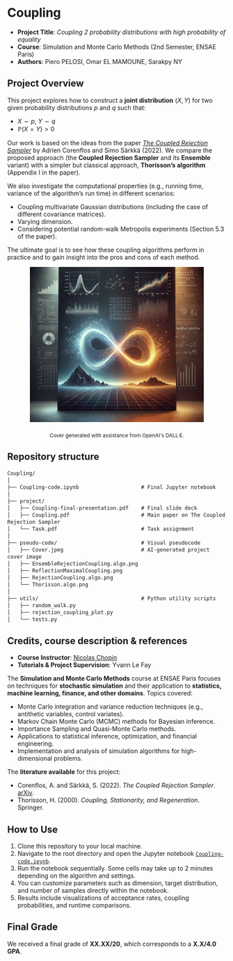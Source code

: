 # Coupling

- **Project Title**: *Coupling 2 probability distributions with high probability of equality*
- **Course**: Simulation and Monte Carlo Methods (2nd Semester, ENSAE Paris)
- **Authors**: Piero PELOSI, Omar EL MAMOUNE, Sarakpy NY

## Project Overview

This project explores how to construct a **joint distribution** $(X,Y)$ for two given probability distributions $p$ and $q$ such that:
   - $X \sim p$, $Y \sim q$
   - $\mathbb{P}(X = Y) > 0$

Our work is based on the ideas from the paper [*The Coupled Rejection Sampler*](https://arxiv.org/abs/2201.09585) by Adrien Corenflos and Simo Särkkä (2022). We compare the proposed approach (the **Coupled Rejection Sampler** and its **Ensemble** variant) with a simpler but classical approach, **Thorisson’s algorithm** (Appendix I in the paper).

We also investigate the computational properties (e.g., running time, variance of the algorithm’s run time) in different scenarios:
- Coupling multivariate Gaussian distributions (including the case of different covariance matrices).
- Varying dimension.
- Considering potential random-walk Metropolis experiments (Section 5.3 of the paper).

The ultimate goal is to see how these coupling algorithms perform in practice and to gain insight into the pros and cons of each method.

<div align="center">
  <img src="pseudo-code/Cover.jpeg" alt="MC_project" width="400">
</div>

<p align="center">
  <sub>Cover generated with assistance from OpenAI's DALL·E.</sub>
</p>

## Repository structure

```
Coupling/
│
├── Coupling-code.ipynb                    # Final Jupyter notebook
│
├── project/
│   ├── Coupling-final-presentation.pdf    # Final slide deck
│   ├── Coupling.pdf                       # Main paper on The Coupled Rejection Sampler
│   └── Task.pdf                           # Task assignment
│
├── pseudo-code/                           # Visual pseudocode
│   ├── Cover.jpeg                         # AI-generated project cover image
│   ├── EnsembleRejectionCoupling.algo.png
│   ├── ReflectionMaximalCoupling.png
│   ├── RejectionCoupling.algo.png
│   └── Thorisson.algo.png
│
├── utils/                                 # Python utility scripts
│   ├── random_walk.py
│   ├── rejection_coupling_plot.py
│   └── tests.py
```

## Credits, course description & references

- **Course Instructor**: [Nicolas Chopin](https://nchopin.github.io)
- **Tutorials & Project Supervision**: Yvann Le Fay

The **Simulation and Monte Carlo Methods** course at ENSAE Paris focuses on techniques for **stochastic simulation** and their application to **statistics, machine learning, finance, and other domains**. Topics covered:
   - Monte Carlo integration and variance reduction techniques (e.g., antithetic variables, control variates).
   - Markov Chain Monte Carlo (MCMC) methods for Bayesian inference.
   - Importance Sampling and Quasi-Monte Carlo methods.
   - Applications to statistical inference, optimization, and financial engineering.
   - Implementation and analysis of simulation algorithms for high-dimensional problems.

The **literature available** for this project:
   - Corenflos, A. and Särkkä, S. (2022). *The Coupled Rejection Sampler*. [arXiv](https://arxiv.org/abs/2201.09585).
   - Thorisson, H. (2000). *Coupling, Stationarity, and Regeneration*. Springer.

## How to Use

1. Clone this repository to your local machine.
2. Navigate to the root directory and open the Jupyter notebook [`Coupling-code.ipynb`](Coupling-code.ipynb).
3. Run the notebook sequentially. Some cells may take up to 2 minutes depending on the algorithm and settings.
4. You can customize parameters such as dimension, target distribution, and number of samples directly within the notebook.
5. Results include visualizations of acceptance rates, coupling probabilities, and runtime comparisons.

## Final Grade

We received a final grade of **XX.XX/20**, which corresponds to a **X.X/4.0 GPA**.